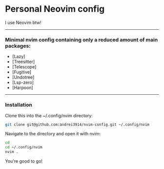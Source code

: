 # Personal Neovim config

I use Neovim btw!

---

### Minimal nvim config containing only a reduced amount of main packages:
 - [Lazy]
 - [Treesitter]
 - [Telescope]
 - [Fugitive]
 - [Undotree]
 - [Lsp-zero]
 - [Harpoon]

---

### Installation

Clone this into the ~/.config/nvim directory:
```bash
git clone git@github.com:andrei3914/nvim-config.git ~/.config/nvim
```

Navigate to the directory and open it with nvim:
```bash
cd
cd ~/.config/nvim
nvim .
```

You're good to go!

